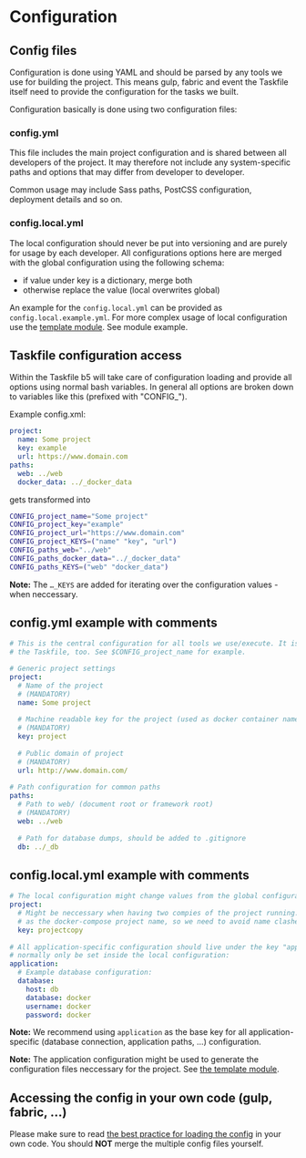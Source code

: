 # Configuration

## Config files

Configuration is done using YAML and should be parsed by any tools we use for building the project. This
means gulp, fabric and event the Taskfile itself need to provide the configuration for the tasks we built.

Configuration basically is done using two configuration files:

### config.yml

This file includes the main project configuration and is shared between all developers of the project.
It may therefore not include any system-specific paths and options that may differ from developer to
developer.

Common usage may include Sass paths, PostCSS configuration, deployment details and so on.

### config.local.yml

The local configuration should never be put into versioning and are purely for usage by each developer.
All configurations options here are merged with the global configuration using the following schema:

* if value under key is a dictionary, merge both
* otherwise replace the value (local overwrites global)

An example for the `config.local.yml` can be provided as `config.local.example.yml`. For more complex
usage of local configuration use the [template module](modules/template.md). See module example.

## Taskfile configuration access

Within the Taskfile b5 will take care of configuration loading and provide all options using normal bash
variables. In general all options are broken down to variables like this (prefixed with "CONFIG_").

Example config.xml:

```yaml
project:
  name: Some project
  key: example
  url: https://www.domain.com
paths:
  web: ../web
  docker_data: ../_docker_data
```

gets transformed into

```bash
CONFIG_project_name="Some project"
CONFIG_project_key="example"
CONFIG_project_url="https://www.domain.com"
CONFIG_project_KEYS=("name" "key", "url")
CONFIG_paths_web="../web"
CONFIG_paths_docker_data="../_docker_data"
CONFIG_paths_KEYS=("web" "docker_data")
```

**Note:** The `…_KEYS` are added for iterating over the configuration values - when neccessary.

## config.yml example with comments

```yaml
# This is the central configuration for all tools we use/execute. It is available inside
# the Taskfile, too. See $CONFIG_project_name for example.

# Generic project settings
project:
  # Name of the project
  # (MANDATORY)
  name: Some project
  
  # Machine readable key for the project (used as docker container name prefix)
  # (MANDATORY)
  key: project
  
  # Public domain of project
  # (MANDATORY)
  url: http://www.domain.com/
  
# Path configuration for common paths
paths:
  # Path to web/ (document root or framework root)
  # (MANDATORY)
  web: ../web
  
  # Path for database dumps, should be added to .gitignore
  db: ../_db
```

## config.local.yml example with comments

```yaml
# The local configuration might change values from the global configuration file:
project:
  # Might be neccessary when having two compies of the project running. The key is used
  # as the docker-compose project name, so we need to avoid name clashes.
  key: projectcopy
  
# All application-specific configuration should live under the key "application" and will
# normally only be set inside the local configuration:
application:
  # Example database configuration:
  database:
    host: db
    database: docker
    username: docker
    password: docker
```

**Note:** We recommend using `application` as the base key for all application-specific (database connection,
application paths, …) configuration. 

**Note:** The application configuration might be used to generate the configuration files neccessary for the
project. See [the template module](modules/template.md).

## Accessing the config in your own code (gulp, fabric, …)

Please make sure to read [the best practice for loading the config](04_config_loading.md) in your own code.
You should **NOT** merge the multiple config files yourself.

